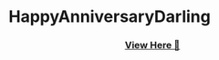 # HappyAnniversaryDarling
<h3 align ="center"><a href="https://codingghoul7.github.io/hbb/">View Here 🔗</a></h3>
